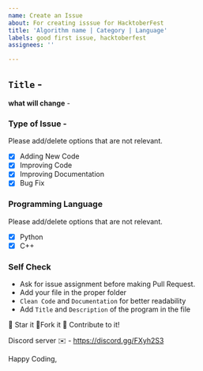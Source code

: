 ```yaml
---
name: Create an Issue
about: For creating isssue for HacktoberFest
title: 'Algorithm name | Category | Language'
labels: good first issue, hacktoberfest
assignees: ''

---
```


## **`Title`** -

**what will change** -

### Type of Issue -

Please add/delete options that are not relevant.

- [x] Adding New Code
- [x] Improving Code
- [x] Improving Documentation
- [x] Bug Fix

### Programming Language

Please add/delete options that are not relevant.

- [x] Python
- [x] C++

### Self Check 

- Ask for issue assignment before making Pull Request.
- Add your file in the proper folder
- `Clean Code` and `Documentation` for better readability
- Add `Title` and `Description` of the program in the file

:star2: Star it :fork_and_knife:Fork it :handshake: Contribute to it!

Discord server ✉️ - https://discord.gg/FXyh2S3

Happy Coding,
